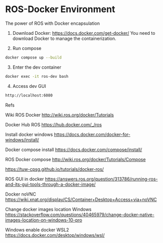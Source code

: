 # ROS-Docker Environment
The power of ROS with Docker encapsulation

1. Download Docker: https://docs.docker.com/get-docker/
You need to download Docker to manage the containerization.

2. Run compose

```bash
docker compose up --build
```

3. Enter the dev container
```bash
docker exec -it ros-dev bash
```

4. Access dev GUI

```bash
http://localhost:6080
```


Refs

Wiki ROS Docker http://wiki.ros.org/docker/Tutorials

Docker Hub ROS https://hub.docker.com/_/ros

Install docker windows https://docs.docker.com/docker-for-windows/install/

Docker compose install https://docs.docker.com/compose/install/

ROS Docker compose http://wiki.ros.org/docker/Tutorials/Compose

https://tuw-cpsg.github.io/tutorials/docker-ros/

ROS GUI in docker
https://answers.ros.org/question/313786/running-ros-and-its-gui-tools-through-a-docker-image/

Docker noVNC
https://wiki.xnat.org/display/CS/Container+Desktop+Access+via+noVNC

Change docker images location Windows
https://stackoverflow.com/questions/40465979/change-docker-native-images-location-on-windows-10-pro

Windows enable docker WSL2
https://docs.docker.com/desktop/windows/wsl/
